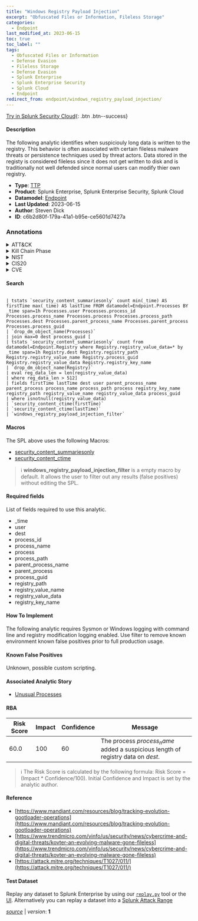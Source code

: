 ```yaml
---
title: "Windows Registry Payload Injection"
excerpt: "Obfuscated Files or Information, Fileless Storage"
categories:
  - Endpoint
last_modified_at: 2023-06-15
toc: true
toc_label: ""
tags:
  - Obfuscated Files or Information
  - Defense Evasion
  - Fileless Storage
  - Defense Evasion
  - Splunk Enterprise
  - Splunk Enterprise Security
  - Splunk Cloud
  - Endpoint
redirect_from: endpoint/windows_registry_payload_injection/
---
```




[Try in Splunk Security Cloud](https://www.splunk.com/en_us/cyber-security.html){: .btn .btn--success}

#### Description

The following analytic identifies when suspiciouly long data is written to the registry. This behavior is often associated with certain fileless malware threats or persistence techniques used by threat actors. Data stored in the registy is considered fileless since it does not get written to disk and is traditionally not well defended since normal users can modify thier own registry.

- **Type**: [TTP](https://github.com/splunk/security_content/wiki/Detection-Analytic-Types)
- **Product**: Splunk Enterprise, Splunk Enterprise Security, Splunk Cloud
- **Datamodel**: [Endpoint](https://docs.splunk.com/Documentation/CIM/latest/User/Endpoint)
- **Last Updated**: 2023-06-15
- **Author**: Steven Dick
- **ID**: c6b2d80f-179a-41a1-b95e-ce5601d7427a

### Annotations
<details>
  <summary>ATT&CK</summary>

<div markdown="1">

#### [ATT&CK](https://attack.mitre.org/)

| ID          | Technique   | Tactic         |
| ----------- | ----------- |--------------- |
| [T1027](https://attack.mitre.org/techniques/T1027/) | Obfuscated Files or Information | Defense Evasion |

| [T1027.011](https://attack.mitre.org/techniques/T1027/011/) | Fileless Storage | Defense Evasion |

</div>
</details>


<details>
  <summary>Kill Chain Phase</summary>

<div markdown="1">

* Exploitation


</div>
</details>


<details>
  <summary>NIST</summary>

<div markdown="1">

* DE.CM



</div>
</details>

<details>
  <summary>CIS20</summary>

<div markdown="1">

* CIS 10



</div>
</details>

<details>
  <summary>CVE</summary>

<div markdown="1">


</div>
</details>


#### Search

```

| tstats `security_content_summariesonly` count min(_time) AS firstTime max(_time) AS lastTime FROM datamodel=Endpoint.Processes BY _time span=1h Processes.user Processes.process_id Processes.process_name Processes.process Processes.process_path Processes.dest Processes.parent_process_name Processes.parent_process Processes.process_guid
| `drop_dm_object_name(Processes)` 
| join max=0 dest process_guid [
| tstats `security_content_summariesonly` count from datamodel=Endpoint.Registry where Registry.registry_value_data=* by _time span=1h Registry.dest Registry.registry_path Registry.registry_value_name Registry.process_guid Registry.registry_value_data Registry.registry_key_name 
| `drop_dm_object_name(Registry)` 
| eval reg_data_len = len(registry_value_data) 
| where reg_data_len > 512] 
| fields firstTime lastTime dest user parent_process_name parent_process process_name process_path process registry_key_name registry_path registry_value_name registry_value_data process_guid 
| where isnotnull(registry_value_data)
| `security_content_ctime(firstTime)` 
| `security_content_ctime(lastTime)`
| `windows_registry_payload_injection_filter`
```

#### Macros
The SPL above uses the following Macros:
* [security_content_summariesonly](https://github.com/splunk/security_content/blob/develop/macros/security_content_summariesonly.yml)
* [security_content_ctime](https://github.com/splunk/security_content/blob/develop/macros/security_content_ctime.yml)

> :information_source:
> **windows_registry_payload_injection_filter** is a empty macro by default. It allows the user to filter out any results (false positives) without editing the SPL.



#### Required fields
List of fields required to use this analytic.
* _time
* user
* dest
* process_id
* process_name
* process
* process_path
* parent_process_name
* parent_process
* process_guid
* registry_path
* registry_value_name
* registry_value_data
* registry_key_name



#### How To Implement
The following analytic requires Sysmon or Windows logging with command line and registry modification logging enabled. Use filter to remove known environment known false positives prior to full production usage.
#### Known False Positives
Unknown, possible custom scripting.

#### Associated Analytic Story
* [Unusual Processes](/stories/unusual_processes)




#### RBA

| Risk Score  | Impact      | Confidence   | Message      |
| ----------- | ----------- |--------------|--------------|
| 60.0 | 100 | 60 | The process $process_name$ added a suspicious length of registry data on $dest$. |


> :information_source:
> The Risk Score is calculated by the following formula: Risk Score = (Impact * Confidence/100). Initial Confidence and Impact is set by the analytic author.


#### Reference

* [https://www.mandiant.com/resources/blog/tracking-evolution-gootloader-operations](https://www.mandiant.com/resources/blog/tracking-evolution-gootloader-operations)
* [https://www.trendmicro.com/vinfo/us/security/news/cybercrime-and-digital-threats/kovter-an-evolving-malware-gone-fileless](https://www.trendmicro.com/vinfo/us/security/news/cybercrime-and-digital-threats/kovter-an-evolving-malware-gone-fileless)
* [https://attack.mitre.org/techniques/T1027/011/](https://attack.mitre.org/techniques/T1027/011/)



#### Test Dataset
Replay any dataset to Splunk Enterprise by using our [`replay.py`](https://github.com/splunk/attack_data#using-replaypy) tool or the [UI](https://github.com/splunk/attack_data#using-ui).
Alternatively you can replay a dataset into a [Splunk Attack Range](https://github.com/splunk/attack_range#replay-dumps-into-attack-range-splunk-server)




[*source*](https://github.com/splunk/security_content/tree/develop/detections/endpoint/windows_registry_payload_injection.yml) \| *version*: **1**